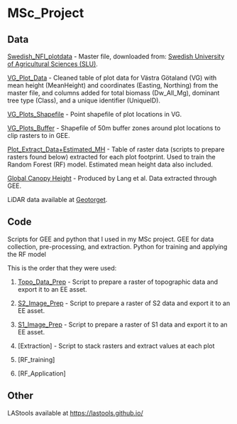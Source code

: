 # MSc_Project

## Data

[Swedish_NFI_plotdata](swe_nfi_plotdata.xlsx) - Master file, downloaded from: [Swedish University of Agricultural Sciences (SLU)](https://www.slu.se/en/Collaborative-Centres-and-Projects/the-swedish-national-forest-inventory/listor/sample-plot-data/).

[VG_Plot_Data](VG_Plot_Data.csv) - Cleaned table of plot data for Västra Götaland (VG) with mean height (MeanHeight) and coordinates (Easting, Northing) from the master file, and columns added for total biomass (Dw_All_Mg), dominant tree type (Class), and a unique identifier (UniqueID).

[VG_Plots_Shapefile](VG_Plots.shp) - Point shapefile of plot locations in VG.

[VG_Plots_Buffer](VG_Plots_50m_Buffer.shp) - Shapefile of 50m buffer zones around plot locations to clip rasters to in GEE.

[Plot_Extract_Data+Estimated_MH](Plot_Extract_Data+Estimated_MH.csv) - Table of raster data (scripts to prepare rasters found below) extracted for each plot footprint. Used to train the Random Forest (RF) model. Estimated mean height data also included.

[Global Canopy Height](https://langnico.github.io/globalcanopyheight/) - Produced by Lang et al. Data extracted through GEE.

LiDAR data available at [Geotorget](https://geotorget.lantmateriet.se/geodataprodukter).


## Code

Scripts for GEE and python that I used in my MSc project. GEE for data collection, pre-processing, and extraction. Python for training and applying the RF model

This is the order that they were used:

1. [Topo_Data_Prep](https://code.earthengine.google.com/7acdb906d98cd9a32054a4e1df61091e) - Script to prepare a raster of topographic data and export it to an EE asset.

2. [S2_Image_Prep](https://code.earthengine.google.com/bb425c4cdeb47f4c4a6bc7b0da602d54?noload=1) - Script to prepare a raster of S2 data and export it to an EE asset.

3. [S1_Image_Prep](https://code.earthengine.google.com/36e5c5ca990211a2b53b49531ba31705) - Script to prepare a raster of S1 data and export it to an EE asset.

4. [Extraction] - Script to stack rasters and extract values at each plot

5. [RF_training]

6. [RF_Application]


## Other

LAStools available at https://lastools.github.io/
